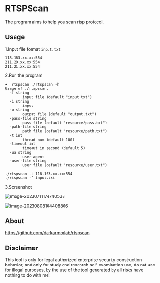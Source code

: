 # RTSPScan

The program aims to help you scan rtsp protocol.

## Usage

1.Input file format  `input.txt`

```
118.163.xx.xx:554
211.20.xx.xx:554
211.21.xx.xx:554
```

2.Run the program

```
➜  rtspscan ./rtspscan -h
Usage of ./rtspscan:
  -f string
        input file (default "input.txt")
  -i string
        input
  -o string
        output file (default "output.txt")
  -pass-file string
        pass file (default "resource/pass.txt")
  -path-file string
        path file (default "resource/path.txt")
  -t int
        thread num (default 100)
  -timeout int
        timeout in second (default 5)
  -ua string
        user agent
  -user-file string
        user file (default "resource/user.txt")
```

```
./rtspscan -i 118.163.xx.xx:554
./rtspscan -f input.txt
```

3.Screenshot

![image-20230711174740538](https://nnotes.oss-cn-hangzhou.aliyuncs.com/notes/image-20230711174740538.png)

![image-20230808104408866](https://nnotes.oss-cn-hangzhou.aliyuncs.com/notes/image-20230808104408866.png)

## About

https://github.com/darkarmorlab/rtspscan

## Disclaimer

This tool is only for legal authorized enterprise security construction behavior, and only for study and research self-examination use, do not use for illegal purposes, by the use of the tool generated by all risks have nothing to do with me!